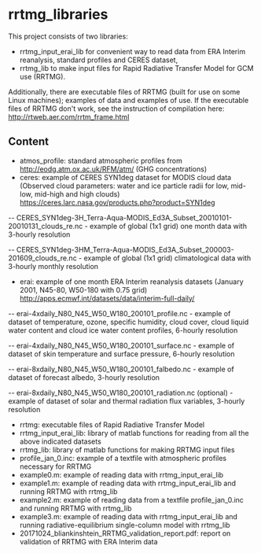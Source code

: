 # rrtmg_libraries
This project consists of two libraries:
- rrtmg_input_erai_lib for convenient way to read data from ERA Interim reanalysis, standard profiles and CERES dataset,
- rrtmg_lib to make input files for Rapid Radiative Transfer Model for GCM use (RRTMG).

Additionally, there are executable files of RRTMG (built for use on some Linux machines); examples of data and examples of use.
If the executable files of RRTMG don't work, see the instruction of compilation here:
http://rtweb.aer.com/rrtm_frame.html

Content
---------------
- atmos_profile: standard atmospheric profiles from http://eodg.atm.ox.ac.uk/RFM/atm/ (GHG concentrations)
- ceres: example of CERES SYN1deg dataset for MODIS cloud data (Observed cloud parameters: water and ice particle radii for low, mid-low, mid-high and high clouds)
https://ceres.larc.nasa.gov/products.php?product=SYN1deg

-- CERES_SYN1deg-3H_Terra-Aqua-MODIS_Ed3A_Subset_20010101-20010131_clouds_re.nc - example of global (1x1 grid) one month data with 3-hourly resolution

-- CERES_SYN1deg-3HM_Terra-Aqua-MODIS_Ed3A_Subset_200003-201609_clouds_re.nc - example of global (1x1 grid) climatological data with 3-hourly monthly resolution

- erai: example of one month ERA Interim reanalysis datasets (January 2001, N45-80, W50-180 with 0.75 grid)
http://apps.ecmwf.int/datasets/data/interim-full-daily/

-- erai-4xdaily_N80_N45_W50_W180_200101_profile.nc - example of dataset of temperature, ozone, specific humidity, cloud cover, cloud liquid water content and cloud ice water content profiles, 6-hourly resolution

-- erai-4xdaily_N80_N45_W50_W180_200101_surface.nc - example of dataset of skin temperature and surface pressure, 6-hourly resolution

-- erai-8xdaily_N80_N45_W50_W180_200101_falbedo.nc - example of dataset of forecast albedo, 3-hourly resolution

-- erai-8xdaily_N80_N45_W50_W180_200101_radiation.nc (optional) - example of dataset of solar and thermal radiation flux variables, 3-hourly resolution

- rrtmg: executable files of Rapid Radiative Transfer Model
- rrtmg_input_erai_lib: library of matlab functions for reading from all the above indicated datasets
- rrtmg_lib: library of matlab functions for making RRTMG input files
- profile_jan_0.inc: example of a textfile with atmospheric profiles necessary for RRTMG 
- example0.m: example of reading data with rrtmg_input_erai_lib
- example1.m: example of reading data with rrtmg_input_erai_lib and running RRTMG with rrtmg_lib
- example2.m: example of reading data from a textfile profile_jan_0.inc and running RRTMG with rrtmg_lib
- example3.m: example of reading data with rrtmg_input_erai_lib and running radiative-equilibrium single-column model with rrtmg_lib
- 20171024_bliankinshtein_RRTMG_validation_report.pdf: report on validation of RRTMG with ERA Interim data

